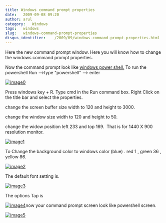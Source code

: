 ```yaml
---
title: Windows command prompt properties
date:   2009-09-08 09:20
author: arul
category:   Windows
tags:   windows
slug:   windows-command-prompt-properties
disqus_identifier:    /2009/09/windows-command-prompt-properties.html
---
```


Here the new command prompt window. Here you will know how to change the
windows command prompt properties.

Now the command prompt look like [windows power
shell.](http://www.microsoft.com/windowsserver2003/technologies/management/powershell/default.mspx)
To run the powershell Run \--\>type \"powershell\" \--\> enter

[![image0](http://2.bp.blogspot.com/_X5tq9y9xv2s/SqZyvr7zEqI/AAAAAAAAAFg/g7qqtOwQSZw/s400/windows_power_shell.jpg)](http://2.bp.blogspot.com/_X5tq9y9xv2s/SqZyvr7zEqI/AAAAAAAAAFg/g7qqtOwQSZw/s1600-h/windows_power_shell.jpg)

Press windows key + R. Type cmd in the Run command box. Right Click on
the title bar and select the properties.

change the screen buffer size width to 120 and height to 3000.

change the window size width to 120 and height to 50.

change the widow position left 233 and top 169.  That is for 1440 X 900
resolution monitor.

[![image1](http://1.bp.blogspot.com/_X5tq9y9xv2s/SqZtQHSQxOI/AAAAAAAAAFA/GPZEWhG4FYw/s400/cmd-layout.jpg)](http://1.bp.blogspot.com/_X5tq9y9xv2s/SqZtQHSQxOI/AAAAAAAAAFA/GPZEWhG4FYw/s1600-h/cmd-layout.jpg)

To Change the background color to windows color (blue) . red 1 , green
36 , yellow 86.

[![image2](http://1.bp.blogspot.com/_X5tq9y9xv2s/SqZtQYYfXEI/AAAAAAAAAFI/2cFH6bdyhUI/s400/cmd-colors.jpg)](http://1.bp.blogspot.com/_X5tq9y9xv2s/SqZtQYYfXEI/AAAAAAAAAFI/2cFH6bdyhUI/s1600-h/cmd-colors.jpg)

The default font setting is.

[![image3](http://4.bp.blogspot.com/_X5tq9y9xv2s/SqZtQ7y88rI/AAAAAAAAAFQ/4zisnSm3-Y4/s400/cmd-font.jpg)](http://4.bp.blogspot.com/_X5tq9y9xv2s/SqZtQ7y88rI/AAAAAAAAAFQ/4zisnSm3-Y4/s1600-h/cmd-font.jpg)

The options Tap is

[![image4](http://3.bp.blogspot.com/_X5tq9y9xv2s/SqZtRPLiE2I/AAAAAAAAAFY/YUgDEtYE-Qo/s400/cmd-options.jpg)](http://3.bp.blogspot.com/_X5tq9y9xv2s/SqZtRPLiE2I/AAAAAAAAAFY/YUgDEtYE-Qo/s1600-h/cmd-options.jpg)now
your command prompt screen look like powershell screen.

[![image5](http://3.bp.blogspot.com/_X5tq9y9xv2s/SqZ1_nfEqAI/AAAAAAAAAFo/JF20FI-6AJo/s400/powershell.jpg)](http://3.bp.blogspot.com/_X5tq9y9xv2s/SqZ1_nfEqAI/AAAAAAAAAFo/JF20FI-6AJo/s1600-h/powershell.jpg)
